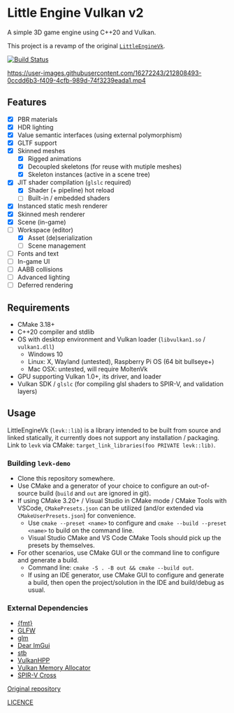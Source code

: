 # Little Engine Vulkan v2

A simple 3D game engine using C++20 and Vulkan.

This project is a revamp of the original [`LittleEngineVk`](https://github.com/karnkaul/LittleEngineVk).

[![Build Status](https://github.com/karnkaul/levk/actions/workflows/ci.yml/badge.svg)](https://github.com/karnkaul/levk/actions/workflows/ci.yml)

https://user-images.githubusercontent.com/16272243/212808493-0ccdd6b3-f409-4cfb-989d-74f3239eada1.mp4

## Features

- [x] PBR materials
- [x] HDR lighting
- [x] Value semantic interfaces (using external polymorphism)
- [x] GLTF support
- [x] Skinned meshes
  - [x] Rigged animations
  - [x] Decoupled skeletons (for reuse with mutiple meshes)
  - [x] Skeleton instances (active in a scene tree)
- [x] JIT shader compilation (`glslc` required)
  - [x] Shader (+ pipeline) hot reload
  - [ ] Built-in / embedded shaders
- [x] Instanced static mesh renderer
- [x] Skinned mesh renderer
- [x] Scene (in-game)
- [ ] Workspace (editor)
  - [x] Asset (de)serialization
  - [ ] Scene management
- [ ] Fonts and text
- [ ] In-game UI
- [ ] AABB collisions
- [ ] Advanced lighting
- [ ] Deferred rendering

## Requirements

- CMake 3.18+
- C++20 compiler and stdlib
- OS with desktop environment and Vulkan loader (`libvulkan1.so` / `vulkan1.dll`)
  - Windows 10
  - Linux: X, Wayland (untested), Raspberry Pi OS (64 bit bullseye+)
  - Mac OSX: untested, will require MoltenVk
- GPU supporting Vulkan 1.0+, its driver, and loader
- Vulkan SDK / `glslc` (for compiling glsl shaders to SPIR-V, and validation layers)

## Usage

LittleEngineVk (`levk::lib`) is a library intended to be built from source and linked statically, it currently does not support any installation / packaging. 
Link to `levk` via CMake: `target_link_libraries(foo PRIVATE levk::lib)`.

### Building `levk-demo`

- Clone this repository somewhere.
- Use CMake and a generator of your choice to configure an out-of-source build (`build` and `out` are ignored in git).
- If using CMake 3.20+ / Visual Studio in CMake mode / CMake Tools with VSCode, `CMakePresets.json` can be utilized (and/or extended via `CMakeUserPresets.json`) for convenience.
  - Use `cmake --preset <name>` to configure and `cmake --build --preset <name>` to build on the command line.
  - Visual Studio CMake and VS Code CMake Tools should pick up the presets by themselves.
- For other scenarios, use CMake GUI or the command line to configure and generate a build.
  - Command line: `cmake -S . -B out && cmake --build out`.
  - If using an IDE generator, use CMake GUI to configure and generate a build, then open the project/solution in the IDE and build/debug as usual.

### External Dependencies

- [{fmt}](https://github.com/fmtlib/fmt)
- [GLFW](https://github.com/glfw/glfw)
- [glm](https://github.com/g-truc/glm)
- [Dear ImGui](https://github.com/ocornut/imgui)
- [stb](https://github.com/nothings/stb)
- [VulkanHPP](https://github.com/KhronosGroup/Vulkan-Hpp)
- [Vulkan Memory Allocator](https://github.com/GPUOpen-LibrariesAndSDKs/VulkanMemoryAllocator)
- [SPIR-V Cross](https://github.com/KhronosGroup/SPIRV-Cross)

[Original repository](https://github.com/karnkaul/levk)

[LICENCE](LICENSE)
